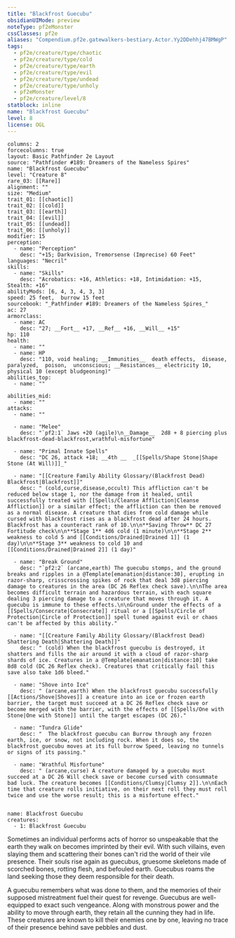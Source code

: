 ```yaml
---
title: "Blackfrost Guecubu"
obsidianUIMode: preview
noteType: pf2eMonster
cssClasses: pf2e
aliases: "Compendium.pf2e.gatewalkers-bestiary.Actor.Yy2DDehhj47BMWgP" 
tags:
  - pf2e/creature/type/chaotic
  - pf2e/creature/type/cold
  - pf2e/creature/type/earth
  - pf2e/creature/type/evil
  - pf2e/creature/type/undead
  - pf2e/creature/type/unholy
  - pf2eMonster
  - pf2e/creature/level/8
statblock: inline
name: "Blackfrost Guecubu"
level: 8
license: OGL
---
```


```statblock
columns: 2
forcecolumns: true
layout: Basic Pathfinder 2e Layout
source: "Pathfinder #189: Dreamers of the Nameless Spires"
name: "Blackfrost Guecubu"
level: "Creature 8"
rare_03: [[Rare]]
alignment: ""
size: "Medium"
trait_01: [[chaotic]]
trait_02: [[cold]]
trait_03: [[earth]]
trait_04: [[evil]]
trait_05: [[undead]]
trait_06: [[unholy]]
modifier: 15
perception:
  - name: "Perception"
    desc: "+15; Darkvision, Tremorsense (Imprecise) 60 Feet"
languages: "Necril"
skills:
  - name: "Skills"
    desc: "Acrobatics: +16, Athletics: +18, Intimidation: +15, Stealth: +16"
abilityMods: [6, 4, 3, 4, 3, 3]
speed: 25 feet,  burrow 15 feet
sourcebook: "_Pathfinder #189: Dreamers of the Nameless Spires_"
ac: 27
armorclass:
  - name: AC
    desc: "27; __Fort__ +17, __Ref__ +16, __Will__ +15"
hp: 110
health:
  - name: ""
  - name: HP
    desc: "110, void healing; __Immunities__  death effects,  disease,  paralyzed,  poison,  unconscious; __Resistances__ electricity 10, physical 10 (except bludgeoning)"
abilities_top:
  - name: ""

abilities_mid:
  - name: ""
attacks:
  - name: ""

  - name: "Melee"
    desc: "`pf2:1` Jaws +20 (agile)\n__Damage__  2d8 + 8 piercing plus blackfrost-dead-blackfrost,wrathful-misfortune"

  - name: "Primal Innate Spells"
    desc: "DC 26, attack +18; __4th __  _[[Spells/Shape Stone|Shape Stone (At Will)]]_"

  - name: "[[Creature Family Ability Glossary/(Blackfrost Dead) Blackfrost|Blackfrost]]"
    desc: " (cold,curse,disease,occult) This affliction can't be reduced below stage 1, nor the damage from it healed, until successfully treated with [[Spells/Cleanse Affliction|Cleanse Affliction]] or a similar effect; the affliction can then be removed as a normal disease. A creature that dies from cold damage while cursed with blackfrost rises as a blackfrost dead after 24 hours. Blackfrost has a counteract rank of 10.\n\n**Saving Throw** DC 27 Fortitude check\n\n**Stage 1** 4d6 cold (1 minute)\n\n**Stage 2** weakness to cold 5 and [[Conditions/Drained|Drained 1]] (1 day)\n\n**Stage 3** weakness to cold 10 and [[Conditions/Drained|Drained 2]] (1 day)"

  - name: "Break Ground"
    desc: "`pf2:2` (arcane,earth) The guecubu stomps, and the ground breaks and ripples in a @Template[emanation|distance:30], erupting in razor-sharp, crisscrossing spikes of rock that deal 3d8 piercing damage to creatures in the area (DC 26 Reflex check save).\n\nThe area becomes difficult terrain and hazardous terrain, with each square dealing 3 piercing damage to a creature that moves through it. A guecubu is immune to these effects.\n\nGround under the effects of a [[Spells/Consecrate|Consecrate]] ritual or a [[Spells/Circle of Protection|Circle of Protection]] spell tuned against evil or chaos can't be affected by this ability."

  - name: "[[Creature Family Ability Glossary/(Blackfrost Dead) Shattering Death|Shattering Death]]"
    desc: " (cold) When the blackfrost guecubu is destroyed, it shatters and fills the air around it with a cloud of razor-sharp shards of ice. Creatures in a @Template[emanation|distance:10] take 8d8 cold (DC 26 Reflex check). Creatures that critically fail this save also take 1d6 bleed."

  - name: "Shove into Ice"
    desc: " (arcane,earth) When the blackfrost guecubu successfully [[Actions/Shove|Shoves]] a creature into an ice or frozen earth barrier, the target must succeed at a DC 26 Reflex check save or become merged with the barrier, with the effects of [[Spells/One with Stone|One with Stone]] until the target escapes (DC 26)."

  - name: "Tundra Glide"
    desc: "  The blackfrost guecubu can Burrow through any frozen earth, ice, or snow, not including rock. When it does so, the blackfrost guecubu moves at its full burrow Speed, leaving no tunnels or signs of its passing."

  - name: "Wrathful Misfortune"
    desc: " (arcane,curse) A creature damaged by a guecubu must succeed at a DC 26 Will check save or become cursed with consummate bad luck. The creature becomes [[Conditions/Clumsy|Clumsy 2]].\n\nEach time that creature rolls initiative, on their next roll they must roll twice and use the worse result; this is a misfortune effect."
 
```

```encounter-table
name: Blackfrost Guecubu
creatures:
  - 1: Blackfrost Guecubu
```



Sometimes an individual performs acts of horror so unspeakable that the earth they walk on becomes imprinted by their evil. With such villains, even slaying them and scattering their bones can't rid the world of their vile presence. Their souls rise again as guecubus, gruesome skeletons made of scorched bones, rotting flesh, and befouled earth. Guecubus roams the land seeking those they deem responsible for their death.

A guecubu remembers what was done to them, and the memories of their supposed mistreatment fuel their quest for revenge. Guecubus are well-equipped to exact such vengeance. Along with monstrous power and the ability to move through earth, they retain all the cunning they had in life. These creatures are known to kill their enemies one by one, leaving no trace of their presence behind save pebbles and dust.
